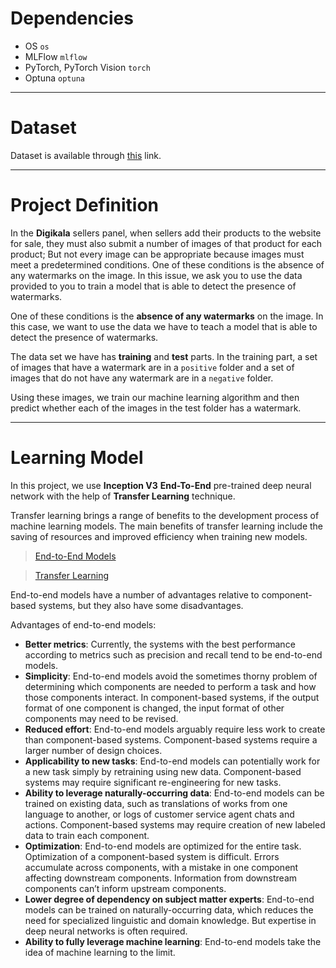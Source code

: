 # Dependencies

- OS `os`
- MLFlow `mlflow`
- PyTorch, PyTorch Vision `torch`
- Optuna `optuna`

---

# Dataset

Dataset is available through [this](https://static.quera.org/dl/dk-dataset.zip) link.

---

# Project Definition

In the **Digikala** sellers panel, when sellers add their products to the website for
sale, they must also submit a number of images of that product for each product; But not
every image can be appropriate because images must meet a predetermined conditions.
One of these conditions is the absence of
any watermarks on the image. In this issue,
we ask you to use the data provided to you to train a model that is able to detect
the presence of watermarks.

One of these conditions is the **absence of any watermarks** on the
image. In this case, we want to use the data we have to teach a model
that is able to detect the presence of watermarks.

The data set we have has **training** and **test** parts. In the training part,
a set of images that have a watermark are in a
`positive` folder and a set of images that
do not have any watermark are in a `negative` folder.

Using these images, we train our machine learning algorithm
and then predict whether each of the images in the test folder has a watermark.

---

# Learning Model

In this project, we use **Inception V3** **End-To-End** pre-trained deep neural network with the help of **Transfer Learning** technique.

Transfer learning brings a range of benefits to the development process of machine learning models. The main benefits of transfer learning include the saving of resources and improved efficiency when training new models.

> [End-to-End Models](https://www.capitalone.com/tech/machine-learning/pros-and-cons-of-end-to-end-models/)

> [Transfer Learning](https://en.wikipedia.org/wiki/Transfer_learning#:~:text=Transfer%20learning%20(TL)%20is%20a,when%20trying%20to%20recognize%20trucks.)

End-to-end models have a number of advantages relative to component-based systems, but they also have some disadvantages.

Advantages of end-to-end models:
- **Better metrics**: Currently, the systems with the best performance according to metrics such as precision and recall tend to be end-to-end models.
- **Simplicity**: End-to-end models avoid the sometimes thorny problem of determining which components are needed to perform a task and how those components interact. In component-based systems, if the output format of one component is changed, the input format of other components may need to be revised.
- **Reduced effort**: End-to-end models arguably require less work to create than component-based systems. Component-based systems require a larger number of design choices.
- **Applicability to new tasks**: End-to-end models can potentially work for a new task simply by retraining using new data. Component-based systems may require significant re-engineering for new tasks.
- **Ability to leverage naturally-occurring data**: End-to-end models can be trained on existing data, such as translations of works from one language to another, or logs of customer service agent chats and actions. Component-based systems may require creation of new labeled data to train each component.
- **Optimization**: End-to-end models are optimized for the entire task. Optimization of a component-based system is difficult. Errors accumulate across components, with a mistake in one component affecting downstream components. Information from downstream components can’t inform upstream components.
- **Lower degree of dependency on subject matter experts**: End-to-end models can be trained on naturally-occurring data, which reduces the need for specialized linguistic and domain knowledge. But expertise in deep neural networks is often required.
- **Ability to fully leverage machine learning**: End-to-end models take the idea of machine learning to the limit.
